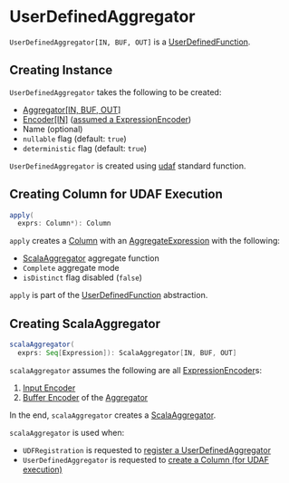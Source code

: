 # UserDefinedAggregator

`UserDefinedAggregator[IN, BUF, OUT]` is a [UserDefinedFunction](UserDefinedFunction.md).

## Creating Instance

`UserDefinedAggregator` takes the following to be created:

* <span id="aggregator"> [Aggregator[IN, BUF, OUT]](Aggregator.md)
* <span id="inputEncoder"> [Encoder[IN]](../Encoder.md) ([assumed a ExpressionEncoder](#scalaAggregator))
* <span id="name"> Name (optional)
* <span id="nullable"> `nullable` flag (default: `true`)
* <span id="deterministic"> `deterministic` flag (default: `true`)

`UserDefinedAggregator` is created using [udaf](../spark-sql-functions.md#udaf) standard function.

## <span id="apply"> Creating Column for UDAF Execution

```scala
apply(
  exprs: Column*): Column
```

`apply` creates a [Column](../Column.md) with an [AggregateExpression](AggregateExpression.md) with the following:

* [ScalaAggregator](#scalaAggregator) aggregate function
* `Complete` aggregate mode
* `isDistinct` flag disabled (`false`)

`apply` is part of the [UserDefinedFunction](UserDefinedFunction.md#apply) abstraction.

## <span id="scalaAggregator"> Creating ScalaAggregator

```scala
scalaAggregator(
  exprs: Seq[Expression]): ScalaAggregator[IN, BUF, OUT]
```

`scalaAggregator` assumes the following are all [ExpressionEncoder](../ExpressionEncoder.md)s:

1. [Input Encoder](#inputEncoder)
1. [Buffer Encoder](Aggregator.md#bufferEncoder) of the [Aggregator](#aggregator)

In the end, `scalaAggregator` creates a [ScalaAggregator](ScalaAggregator.md).

`scalaAggregator` is used when:

* `UDFRegistration` is requested to [register a UserDefinedAggregator](../UDFRegistration.md#register)
* `UserDefinedAggregator` is requested to [create a Column (for UDAF execution)](#apply)
